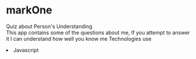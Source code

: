 # markOne
Quiz about Person's Understanding<br>
This app contains some of the questions about me, If you attempt to answer it I can understand how well you know me
Technologies use
<li>Javascript</li>

